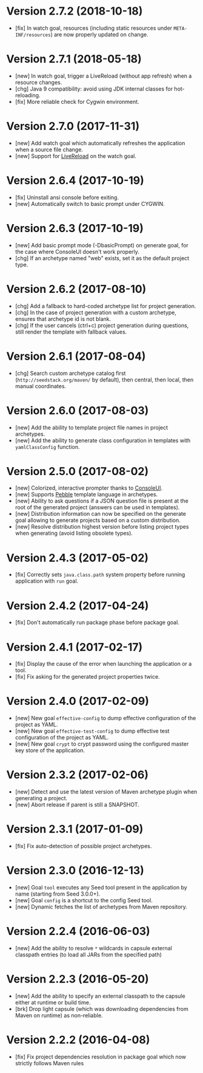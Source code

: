# Version 2.7.2 (2018-10-18)

* [fix] In watch goal, resources (including static resources under `META-INF/resources`) are now properly updated on change.

# Version 2.7.1 (2018-05-18)

* [new] In watch goal, trigger a LiveReload (without app refresh) when a resource changes.
* [chg] Java 9 compatibility: avoid using JDK internal classes for hot-reloading.
* [fix] More reliable check for Cygwin environment. 

# Version 2.7.0 (2017-11-31)

* [new] Add watch goal which automatically refreshes the application when a source file change.
* [new] Support for [LiveReload](http://livereload.com/) on the watch goal.

# Version 2.6.4 (2017-10-19)

* [fix] Uninstall ansi console before exiting.
* [new] Automatically switch to basic prompt under CYGWIN.

# Version 2.6.3 (2017-10-19)

* [new] Add basic prompt mode (-DbasicPrompt) on generate goal, for the case where ConsoleUI doesn't work properly.
* [chg] If an archetype named "web" exists, set it as the default project type.

# Version 2.6.2 (2017-08-10)

* [chg] Add a fallback to hard-coded archetype list for project generation.
* [chg] In the case of project generation with a custom archetype, ensures that archetype id is not blank.
* [chg] If the user cancels (ctrl+c) project generation during questions, still render the template with fallback values. 

# Version 2.6.1 (2017-08-04)

* [chg] Search custom archetype catalog first (`http://seedstack.org/maven/` by default), then central, then local, then manual coordinates.

# Version 2.6.0 (2017-08-03)

* [new] Add the ability to template project file names in project archetypes.
* [new] Add the ability to generate class configuration in templates with `yamlClassConfig` function. 

# Version 2.5.0 (2017-08-02)

* [new] Colorized, interactive prompter thanks to [ConsoleUI](https://github.com/awegmann/consoleui).
* [new] Supports [Pebble](http://www.mitchellbosecke.com/pebble/home) template language in archetypes.
* [new] Ability to ask questions if a JSON question file is present at the root of the generated project (answers can be used in templates). 
* [new] Distribution information can now be specified on the generate goal allowing to generate projects based on a custom distribution.
* [new] Resolve distribution highest version before listing project types when generating (avoid listing obsolete types).

# Version 2.4.3 (2017-05-02)

* [fix] Correctly sets `java.class.path` system property before running application with `run` goal.

# Version 2.4.2 (2017-04-24)

* [fix] Don't automatically run package phase before package goal.

# Version 2.4.1 (2017-02-17)

* [fix] Display the cause of the error when launching the application or a tool.
* [fix] Fix asking for the generated project properties twice.

# Version 2.4.0 (2017-02-09)

* [new] New goal `effective-config` to dump effective configuration of the project as YAML.
* [new] New goal `effective-test-config` to dump effective test configuration of the project as YAML.
* [new] New goal `crypt` to crypt password using the configured master key store of the application.

# Version 2.3.2 (2017-02-06)

* [new] Detect and use the latest version of Maven archetype plugin when generating a project.
* [new] Abort release if parent is still a SNAPSHOT.

# Version 2.3.1 (2017-01-09)

* [fix] Fix auto-detection of possible project archetypes.

# Version 2.3.0 (2016-12-13)

* [new] Goal `tool` executes any Seed tool present in the application by name (starting from Seed 3.0.0+).
* [new] Goal `config` is a shortcut to the config Seed tool.
* [new] Dynamic fetches the list of archetypes from Maven repository.

# Version 2.2.4 (2016-06-03)

* [new] Add the ability to resolve `*` wildcards in capsule external classpath entries (to load all JARs from the specified path)

# Version 2.2.3 (2016-05-20)

* [new] Add the ability to specify an external classpath to the capsule either at runtime or build time.
* [brk] Drop light capsule (which was downloading dependencies from Maven on runtime) as non-reliable.

# Version 2.2.2 (2016-04-08)

* [fix] Fix project dependencies resolution in package goal which now strictly follows Maven rules
